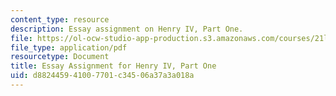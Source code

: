 ```yaml
---
content_type: resource
description: Essay assignment on Henry IV, Part One.
file: https://ol-ocw-studio-app-production.s3.amazonaws.com/courses/21l-010-writing-with-shakespeare-fall-2010/d882445941007701c34506a37a3a018a_MIT21L_010F10_assn05.pdf
file_type: application/pdf
resourcetype: Document
title: Essay Assignment for Henry IV, Part One
uid: d8824459-4100-7701-c345-06a37a3a018a
---
```

